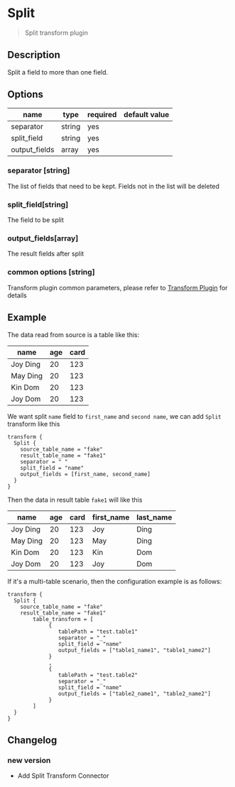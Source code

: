 # Split

> Split transform plugin

## Description

Split a field to more than one field.

## Options

|     name      |  type  | required | default value |
|---------------|--------|----------|---------------|
| separator     | string | yes      |               |
| split_field   | string | yes      |               |
| output_fields | array  | yes      |               |

### separator [string]

The list of fields that need to be kept. Fields not in the list will be deleted

### split_field[string]

The field to be split

### output_fields[array]

The result fields after split

### common options [string]

Transform plugin common parameters, please refer to [Transform Plugin](common-options.md) for details

## Example

The data read from source is a table like this:

|   name   | age | card |
|----------|-----|------|
| Joy Ding | 20  | 123  |
| May Ding | 20  | 123  |
| Kin Dom  | 20  | 123  |
| Joy Dom  | 20  | 123  |

We want split `name` field to `first_name` and `second name`, we can add `Split` transform like this

```
transform {
  Split {
    source_table_name = "fake"
    result_table_name = "fake1"
    separator = " "
    split_field = "name"
    output_fields = [first_name, second_name]
  }
}
```

Then the data in result table `fake1` will like this

|   name   | age | card | first_name | last_name |
|----------|-----|------|------------|-----------|
| Joy Ding | 20  | 123  | Joy        | Ding      |
| May Ding | 20  | 123  | May        | Ding      |
| Kin Dom  | 20  | 123  | Kin        | Dom       |
| Joy Dom  | 20  | 123  | Joy        | Dom       |

If it's a multi-table scenario, then the configuration example is as follows:

```
transform {
  Split {
    source_table_name = "fake"
    result_table_name = "fake1"
        table_transform = [
             {
                tablePath = "test.table1"
                separator = "_"
                split_field = "name"
                output_fields = ["table1_name1", "table1_name2"]
             }
             ,
             {
                tablePath = "test.table2"
                separator = "_"
                split_field = "name"
                output_fields = ["table2_name1", "table2_name2"]
             }
        ]
  }
}
```

## Changelog

### new version

- Add Split Transform Connector

